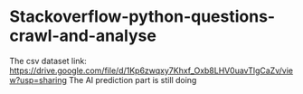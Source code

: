 # Stackoverflow-python-questions-crawl-and-analyse
The csv dataset link: https://drive.google.com/file/d/1Kp6zwqxy7Khxf_Oxb8LHV0uavTlgCaZv/view?usp=sharing
The AI prediction part is still doing
